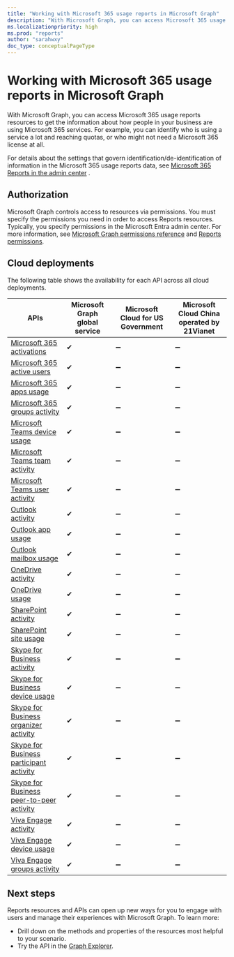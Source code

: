 ```yaml
---
title: "Working with Microsoft 365 usage reports in Microsoft Graph"
description: "With Microsoft Graph, you can access Microsoft 365 usage reports resources to get the information about how people in your business are using Microsoft 365 services. For example, you can identify who is using a service a lot and reaching quotas, or who may not need a Microsoft 365 license at all."
ms.localizationpriority: high
ms.prod: "reports"
author: "sarahwxy"
doc_type: conceptualPageType
---
```


# Working with Microsoft 365 usage reports in Microsoft Graph

With Microsoft Graph, you can access Microsoft 365 usage reports resources to get the information about how people in your business are using Microsoft 365 services. For example, you can identify who is using a service a lot and reaching quotas, or who might not need a Microsoft 365 license at all.

For details about the settings that govern identification/de-identification of information in the Microsoft 365 usage reports data, see [Microsoft 365 Reports in the admin center](/microsoft-365/admin/activity-reports/activity-reports) .

## Authorization

Microsoft Graph controls access to resources via permissions. You must specify the permissions you need in order to access Reports resources. Typically, you specify permissions in the Microsoft Entra admin center. For more information, see [Microsoft Graph permissions reference](/graph/permissions-reference) and [Reports permissions](/graph/permissions-reference#reports-permissions).

## Cloud deployments

The following table shows the availability for each API across all cloud deployments.

| APIs | Microsoft Graph global service | Microsoft Cloud for US Government | Microsoft Cloud China operated by 21Vianet |
| ---- | ------------------------------ | ----------------------------------| ------------------------------------------ |
| [Microsoft 365 activations](reportroot.md#microsoft-365-activations)                               | ✔ | ➖ | ➖ |
| [Microsoft 365 active users](reportroot.md#microsoft-365-active-users)                             | ✔ | ➖ | ➖ |
| [Microsoft 365 apps usage](reportroot.md#microsoft-365-apps-usage)                                 | ✔ | ➖ | ➖ |
| [Microsoft 365 groups activity](reportroot.md#microsoft-365-groups-activity)                       | ✔ | ➖ | ➖ |
| [Microsoft Teams device usage](reportroot.md#microsoft-teams-device-usage)                         | ✔ | ➖ | ➖ |
| [Microsoft Teams team activity](reportroot.md#microsoft-teams-team-activity)                       | ✔ | ➖ | ➖ |
| [Microsoft Teams user activity](reportroot.md#microsoft-teams-user-activity)                       | ✔ | ➖ | ➖ |
| [Outlook activity](reportroot.md#outlook-activity)                                                 | ✔ | ➖ | ➖ |
| [Outlook app usage](reportroot.md#outlook-app-usage)                                               | ✔ | ➖ | ➖ |
| [Outlook mailbox usage](reportroot.md#outlook-mailbox-usage)                                       | ✔ | ➖ | ➖ |
| [OneDrive activity](reportroot.md#onedrive-activity)                                               | ✔ | ➖ | ➖ |
| [OneDrive usage](reportroot.md#onedrive-usage)                                                     | ✔ | ➖ | ➖ |
| [SharePoint activity](reportroot.md#sharepoint-activity)                                           | ✔ | ➖ | ➖ |
| [SharePoint site usage](reportroot.md#sharepoint-site-usage)                                       | ✔ | ➖ | ➖ |
| [Skype for Business activity](reportroot.md#skype-for-business-activity)                           | ✔ | ➖ | ➖ |
| [Skype for Business device usage](reportroot.md#skype-for-business-device-usage)                   | ✔ | ➖ | ➖ |
| [Skype for Business organizer activity](reportroot.md#skype-for-business-organizer-activity)       | ✔ | ➖ | ➖ |
| [Skype for Business participant activity](reportroot.md#skype-for-business-participant-activity)   | ✔ | ➖ | ➖ |
| [Skype for Business peer-to-peer activity](reportroot.md#skype-for-business-peer-to-peer-activity) | ✔ | ➖ | ➖ |
| [Viva Engage activity](reportroot.md#viva-engage-activity)                                         | ✔ | ➖ | ➖ |
| [Viva Engage device usage](reportroot.md#viva-engage-device-usage)                                 | ✔ | ➖ | ➖ |
| [Viva Engage groups activity](reportroot.md#viva-engage-groups-activity)                           | ✔ | ➖ | ➖ |

## Next steps

Reports resources and APIs can open up new ways for you to engage with users and manage their experiences with Microsoft Graph. To learn more:

- Drill down on the methods and properties of the resources most helpful to your scenario.
- Try the API in the [Graph Explorer](https://developer.microsoft.com/graph/graph-explorer).
